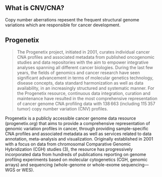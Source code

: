 ## What is CNV/CNA?
Copy number aberrations repesent the frequent structural genome variations which are responsible 
for cancer development.

## Progenetix 

>The Progenetix project, initiated in 2001, curates individual cancer CNA profiles and associated 
>metadata from published oncogenomic studies and data repositories with the aim to empower integrative 
>analyses spanning all different cancer biologies. During the last few years, the fields of genomics and 
>cancer research have seen significant advancement in terms of molecular genetics technology, disease 
>concepts, data standard harmonization as well as data availability, in an increasingly structured and 
>systematic manner. For the Progenetix resource, continuous data integration, curation and maintenance 
>have resulted in the most comprehensive representation of cancer genome CNA profiling data with 138 663 
>(including 115 357 tumor) copy number variation (CNV) profiles.


Progenetix is a publicly accessible cancer genome data resource (progenetix.org) that aims to provide 
a comprehensive representation of genomic variation profiles in cancer, through providing 
sample-specific CNA profiles and associated metadata as well as services related to data annotation, 
meta-analysis and visualization. Originally established in 2001 with a focus on data from chromosomal 
Comparative Genomic Hybridization (CGH) studies (3), the resource has progressively incorporated data 
from hundreds of publications reporting on genome profiling experiments based on molecular cytogenetics 
(CGH, genomic arrays) and sequencing (whole-genome or whole-exome sequencing—WGS or WES). 
